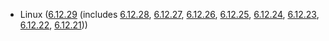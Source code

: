- Linux ([6.12.29](https://git.kernel.org/pub/scm/linux/kernel/git/stable/linux.git/tag/?h=v6.12.29) (includes [6.12.28](https://git.kernel.org/pub/scm/linux/kernel/git/stable/linux.git/tag/?h=v6.12.28), [6.12.27](https://git.kernel.org/pub/scm/linux/kernel/git/stable/linux.git/tag/?h=v6.12.27), [6.12.26](https://git.kernel.org/pub/scm/linux/kernel/git/stable/linux.git/tag/?h=v6.12.26), [6.12.25](https://git.kernel.org/pub/scm/linux/kernel/git/stable/linux.git/tag/?h=v6.12.25), [6.12.24](https://git.kernel.org/pub/scm/linux/kernel/git/stable/linux.git/tag/?h=v6.12.24), [6.12.23](https://git.kernel.org/pub/scm/linux/kernel/git/stable/linux.git/tag/?h=v6.12.23), [6.12.22](https://git.kernel.org/pub/scm/linux/kernel/git/stable/linux.git/tag/?h=v6.12.22), [6.12.21](https://git.kernel.org/pub/scm/linux/kernel/git/stable/linux.git/tag/?h=v6.12.21)))
